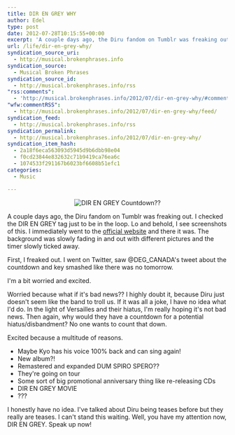 ```yaml
---
title: DIR EN GREY WHY
author: Edel
type: post
date: 2012-07-28T10:15:55+00:00
excerpt: 'A couple days ago, the Diru fandom on Tumblr was freaking out. I checked the DIR EN GREY tag just to be in the loop. Lo and behold, I see screenshots of this. I immediately went to the official website and there it was. The background was slowly fading in and out with different pictures [...]'
url: /life/dir-en-grey-why/
syndication_source_uri:
  - http://musical.brokenphrases.info
syndication_source:
  - Musical Broken Phrases
syndication_source_id:
  - http://musical.brokenphrases.info/rss
"rss:comments":
  - 'http://musical.brokenphrases.info/2012/07/dir-en-grey-why/#comments'
"wfw:commentRSS":
  - http://musical.brokenphrases.info/2012/07/dir-en-grey-why/feed/
syndication_feed:
  - http://musical.brokenphrases.info/rss
syndication_permalink:
  - http://musical.brokenphrases.info/2012/07/dir-en-grey-why/
syndication_item_hash:
  - 2a18f6eca563093d5945d9b6dbb98e04
  - f0cd23844e832632c71b9419ca76ea6c
  - 1074533f291167b6023bf6608b51efc1
categories:
  - Music

---
```

<div align="center">
  <img src="http://img594.imageshack.us/img594/521/direngreyjuly2012.png" alt="DIR EN GREY Countdown??" />
</div>

A couple days ago, the Diru fandom on Tumblr was freaking out. I checked the DIR EN GREY tag just to be in the loop. Lo and behold, I see screenshots of this. I immediately went to the [official website][1] and there it was. The background was slowly fading in and out with different pictures and the timer slowly ticked away.

First, I freaked out. I went on Twitter, saw @DEG_CANADA's tweet about the countdown and key smashed like there was no tomorrow.

I'm a bit worried and excited.

Worried because what if it's bad news?? I highly doubt it, because Diru just doesn't seem like the band to troll us. If it was all a joke, I have no idea what I'd do. In the light of Versailles and their hiatus, I'm really hoping it's not bad news. Then again, why would they have a countdown for a potential hiatus/disbandment? No one wants to count that down.

Excited because a multitude of reasons.

  * Maybe Kyo has his voice 100% back and can sing again!
  * New album?!
  * Remastered and expanded DUM SPIRO SPERO??
  * They're going on tour
  * Some sort of big promotional anniversary thing like re-releasing CDs
  * DIR EN GREY MOVIE
  * ???

I honestly have no idea. I've talked about Diru being teases before but they really are teases. I can't stand this waiting. Well, you have my attention now, DIR EN GREY. Speak up now!




 [1]: http://direngrey.co.jp/